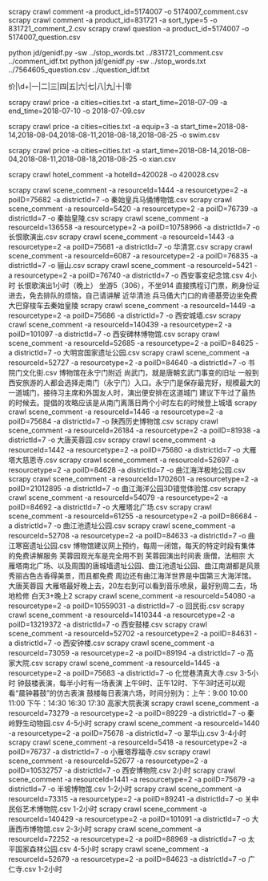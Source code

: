 scrapy crawl comment -a product_id=5174007 -o 5174007_comment.csv
scrapy crawl comment -a product_id=831721 -a sort_type=5 -o 831721_comment_2.csv
scrapy crawl question -a product_id=5174007 -o 5174007_question.csv

python jd/genidf.py -sw ../stop_words.txt ../831721_comment.csv ../comment_idf.txt
python jd/genidf.py -sw ../stop_words.txt ../7564605_question.csv ../question_idf.txt


价|\d+|一|二|三|四|五|六|七|八|九|十|零

scrapy crawl price -a cities=cities.txt -a start_time=2018-07-09 -a end_time=2018-07-10 -o 2018-07-09.csv

scrapy crawl price -a cities=cities.txt -a equip=3 -a start_time=2018-08-14,2018-08-04,2018-08-11,2018-08-18,2018-08-25 -o swim.csv

scrapy crawl price -a cities=cities.txt -a start_time=2018-08-14,2018-08-04,2018-08-11,2018-08-18,2018-08-25 -o xian.csv

scrapy crawl hotel_comment -a hotelId=420028 -o 420028.csv

scrapy crawl scene_comment -a resourceId=1444 -a resourcetype=2 -a poiID=75682 -a districtId=7 -o 秦始皇兵马俑博物馆.csv
scrapy crawl scene_comment -a resourceId=5420 -a resourcetype=2 -a poiID=76739 -a districtId=7 -o 秦始皇陵.csv
scrapy crawl scene_comment -a resourceId=136558 -a resourcetype=2 -a poiID=10758966 -a districtId=7 -o 长恨歌演出.csv
scrapy crawl scene_comment -a resourceId=1443 -a resourcetype=2 -a poiID=75681 -a districtId=7 -o 华清宫.csv
scrapy crawl scene_comment -a resourceId=6087 -a resourcetype=2 -a poiID=76835 -a districtId=7 -o 骊山.csv
scrapy crawl scene_comment -a resourceId=5421 -a resourcetype=2 -a poiID=76740 -a districtId=7 -o 西安事变纪念馆.csv
4小时
长恨歌演出1小时（晚上）
坐游5（306），不坐914
直接携程订门票，刷身份证进去，免去排队的烦恼，自己请讲解
近华清池
兵马俑大门口的肯德基旁边坐免费大巴穿梭车去秦始皇陵
scrapy crawl scene_comment -a resourceId=1449 -a resourcetype=2 -a poiID=75686 -a districtId=7 -o 西安城墙.csv
scrapy crawl scene_comment -a resourceId=140439 -a resourcetype=2 -a poiID=101097 -a districtId=7 -o 西安碑林博物馆.csv
scrapy crawl scene_comment -a resourceId=52685 -a resourcetype=2 -a poiID=84625 -a districtId=7 -o 大明宫国家遗址公园.csv
scrapy crawl scene_comment -a resourceId=52727 -a resourcetype=2 -a poiID=84640 -a districtId=7 -o 书院门文化街.csv
博物馆在永宁门附近
尚武门，就是唐朝玄武门事变的旧址
一般到西安旅游的人都会选择走南门（永宁门）入口。永宁门是保存最完好，规模最大的一道城门，接待习主席和外国友人时，演出便安排在这道城门
建议下午过了最热的时候去。提倡的攻略应该是从南门离落日两个小时左右的时候登上城墙
scrapy crawl scene_comment -a resourceId=1446 -a resourcetype=2 -a poiID=75684 -a districtId=7 -o 陕西历史博物馆.csv
scrapy crawl scene_comment -a resourceId=26184 -a resourcetype=2 -a poiID=81938 -a districtId=7 -o 大唐芙蓉园.csv
scrapy crawl scene_comment -a resourceId=1442 -a resourcetype=2 -a poiID=75680 -a districtId=7 -o 大雁塔大慈恩寺.csv
scrapy crawl scene_comment -a resourceId=52697 -a resourcetype=2 -a poiID=84628 -a districtId=7 -o 曲江海洋极地公园.csv
scrapy crawl scene_comment -a resourceId=1702601 -a resourcetype=2 -a poiID=21012895 -a districtId=7 -o 曲江海洋公园3D错觉体验馆.csv
scrapy crawl scene_comment -a resourceId=54079 -a resourcetype=2 -a poiID=84692 -a districtId=7 -o 大雁塔北广场.csv
scrapy crawl scene_comment -a resourceId=61255 -a resourcetype=2 -a poiID=86684 -a districtId=7 -o 曲江池遗址公园.csv
scrapy crawl scene_comment -a resourceId=52708 -a resourcetype=2 -a poiID=84633 -a districtId=7 -o 曲江寒窑遗址公园.csv
博物馆建议网上预约，每周一闭馆，每天的特定时段有集体的免费讲解服务
芙蓉园观光车是完全用不到
芙蓉园演出时间表
唐僧，法相宗
大雁塔南北广场、以及周围的唐城墙遗址公园、曲江池遗址公园、曲江南湖都是风景秀丽古色古香得美景，而且都免费
周边还有曲江海洋世界是中国第三大海洋馆。大唐芙蓉园
大雁塔最好晚上去，20左右到可以看到音乐喷泉，最好别周二去，场地检修
白天3+晚上2
scrapy crawl scene_comment -a resourceId=54080 -a resourcetype=2 -a poiID=10559031 -a districtId=7 -o 回民街.csv
scrapy crawl scene_comment -a resourceId=1410344 -a resourcetype=2 -a poiID=13219372 -a districtId=7 -o 西安鼓楼.csv
scrapy crawl scene_comment -a resourceId=52702 -a resourcetype=2 -a poiID=84631 -a districtId=7 -o 西安钟楼.csv
scrapy crawl scene_comment -a resourceId=73059 -a resourcetype=2 -a poiID=89194 -a districtId=7 -o 高家大院.csv
scrapy crawl scene_comment -a resourceId=1445 -a resourcetype=2 -a poiID=75683 -a districtId=7 -o 化觉巷清真大寺.csv
3-5小时
钟鼓楼表演，每半小时有一场表演
上午9时、正午12时、下午3时还可以观看“晨钟暮鼓”的仿古表演
鼓楼每日表演六场，时间分别为：上午：9:00 10:00 11:00 下午：14:30 16:30 17:30
高家大院表演
scrapy crawl scene_comment -a resourceId=73279 -a resourcetype=2 -a poiID=89229 -a districtId=7 -o 秦岭野生动物园.csv
4-5小时
scrapy crawl scene_comment -a resourceId=1440 -a resourcetype=2 -a poiID=75678 -a districtId=7 -o 翠华山.csv
3-4小时
scrapy crawl scene_comment -a resourceId=5418 -a resourcetype=2 -a poiID=76737 -a districtId=7 -o 小雁塔荐福寺.csv
scrapy crawl scene_comment -a resourceId=52677 -a resourcetype=2 -a poiID=10532757 -a districtId=7 -o 西安博物院.csv
2小时
scrapy crawl scene_comment -a resourceId=1441 -a resourcetype=2 -a poiID=75679 -a districtId=7 -o 半坡博物馆.csv
1-2小时
scrapy crawl scene_comment -a resourceId=73315 -a resourcetype=2 -a poiID=89241 -a districtId=7 -o 关中民俗艺术博物院.csv
1-2小时
scrapy crawl scene_comment -a resourceId=140429 -a resourcetype=2 -a poiID=101091 -a districtId=7 -o 大唐西市博物馆.csv
2-3小时
scrapy crawl scene_comment -a resourceId=72252 -a resourcetype=2 -a poiID=88969 -a districtId=7 -o 太平国家森林公园.csv
4-5小时
scrapy crawl scene_comment -a resourceId=52679 -a resourcetype=2 -a poiID=84623 -a districtId=7 -o 广仁寺.csv
1-2小时